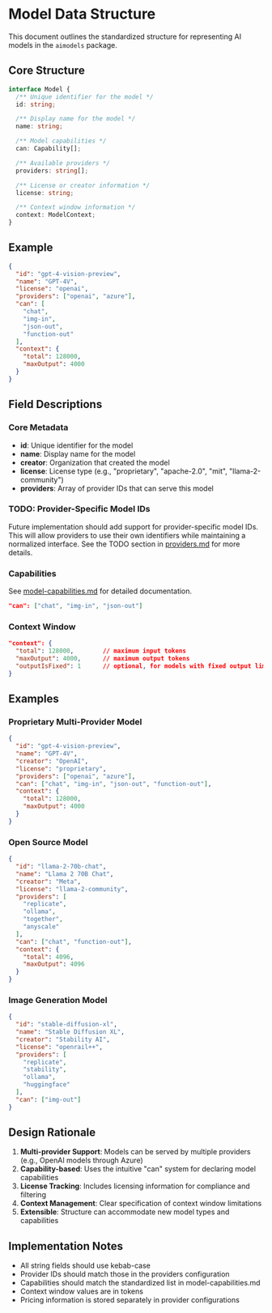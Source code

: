 # Model Data Structure

This document outlines the standardized structure for representing AI models in the `aimodels` package.

## Core Structure

```typescript
interface Model {
  /** Unique identifier for the model */
  id: string;

  /** Display name for the model */
  name: string;

  /** Model capabilities */
  can: Capability[];

  /** Available providers */
  providers: string[];

  /** License or creator information */
  license: string;

  /** Context window information */
  context: ModelContext;
}
```

## Example

```json
{
  "id": "gpt-4-vision-preview",
  "name": "GPT-4V",
  "license": "openai",
  "providers": ["openai", "azure"],
  "can": [
    "chat",
    "img-in",
    "json-out",
    "function-out"
  ],
  "context": {
    "total": 128000,
    "maxOutput": 4000
  }
}
```

## Field Descriptions

### Core Metadata
- **id**: Unique identifier for the model
- **name**: Display name for the model
- **creator**: Organization that created the model
- **license**: License type (e.g., "proprietary", "apache-2.0", "mit", "llama-2-community")
- **providers**: Array of provider IDs that can serve this model

### TODO: Provider-Specific Model IDs
Future implementation should add support for provider-specific model IDs. This will allow providers to use their own identifiers while maintaining a normalized interface. See the TODO section in [providers.md](./providers.md) for more details.

### Capabilities
See [model-capabilities.md](./model-capabilities.md) for detailed documentation.
```json
"can": ["chat", "img-in", "json-out"]
```

### Context Window
```json
"context": {
  "total": 128000,        // maximum input tokens
  "maxOutput": 4000,      // maximum output tokens
  "outputIsFixed": 1      // optional, for models with fixed output limit
}
```

## Examples

### Proprietary Multi-Provider Model
```json
{
  "id": "gpt-4-vision-preview",
  "name": "GPT-4V",
  "creator": "OpenAI",
  "license": "proprietary",
  "providers": ["openai", "azure"],
  "can": ["chat", "img-in", "json-out", "function-out"],
  "context": {
    "total": 128000,
    "maxOutput": 4000
  }
}
```

### Open Source Model
```json
{
  "id": "llama-2-70b-chat",
  "name": "Llama 2 70B Chat",
  "creator": "Meta",
  "license": "llama-2-community",
  "providers": [
    "replicate",
    "ollama",
    "together",
    "anyscale"
  ],
  "can": ["chat", "function-out"],
  "context": {
    "total": 4096,
    "maxOutput": 4096
  }
}
```

### Image Generation Model
```json
{
  "id": "stable-diffusion-xl",
  "name": "Stable Diffusion XL",
  "creator": "Stability AI",
  "license": "openrail++",
  "providers": [
    "replicate",
    "stability",
    "ollama",
    "huggingface"
  ],
  "can": ["img-out"]
}
```

## Design Rationale

1. **Multi-provider Support**: Models can be served by multiple providers (e.g., OpenAI models through Azure)
2. **Capability-based**: Uses the intuitive "can" system for declaring model capabilities
3. **License Tracking**: Includes licensing information for compliance and filtering
4. **Context Management**: Clear specification of context window limitations
5. **Extensible**: Structure can accommodate new model types and capabilities

## Implementation Notes

- All string fields should use kebab-case
- Provider IDs should match those in the providers configuration
- Capabilities should match the standardized list in model-capabilities.md
- Context window values are in tokens
- Pricing information is stored separately in provider configurations

